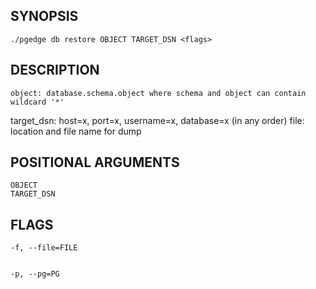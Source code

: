 ## SYNOPSIS
    ./pgedge db restore OBJECT TARGET_DSN <flags>
 
## DESCRIPTION
    object: database.schema.object where schema and object can contain wildcard '*'
target_dsn: host=x, port=x, username=x, database=x (in any order)
file: location and file name for dump
 
## POSITIONAL ARGUMENTS
    OBJECT
    TARGET_DSN
 
## FLAGS
    -f, --file=FILE
    
    
    -p, --pg=PG
    
    
